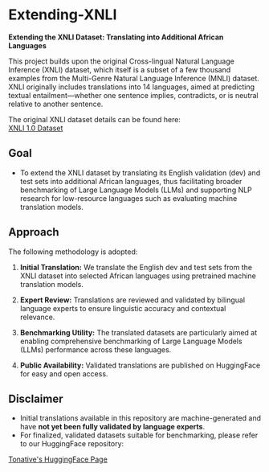 # Extending-XNLI

**Extending the XNLI Dataset: Translating into Additional African Languages**

This project builds upon the original Cross-lingual Natural Language Inference (XNLI) dataset, which itself is a subset of a few thousand examples from the Multi-Genre Natural Language Inference (MNLI) dataset. XNLI originally includes translations into 14 languages, aimed at predicting textual entailment—whether one sentence implies, contradicts, or is neutral relative to another sentence.

The original XNLI dataset details can be found here:  
[XNLI 1.0 Dataset](https://github.com/facebookresearch/XNLI)

## Goal

- To extend the XNLI dataset by translating its English validation (dev) and test sets into additional African languages, thus facilitating broader benchmarking of Large Language Models (LLMs) and supporting NLP research for low-resource languages such as evaluating machine translation models.

## Approach

The following methodology is adopted:

1. **Initial Translation:** We translate the English dev and test sets from the XNLI dataset into selected African languages using pretrained machine translation models.

2. **Expert Review:** Translations are reviewed and validated by bilingual language experts to ensure linguistic accuracy and contextual relevance.

3. **Benchmarking Utility:** The translated datasets are particularly aimed at enabling comprehensive benchmarking of Large Language Models (LLMs) performance across these languages.

4. **Public Availability:** Validated translations are published on HuggingFace for easy and open access.

## Disclaimer

- Initial translations available in this repository are machine-generated and have **not yet been fully validated by language experts**.
- For finalized, validated datasets suitable for benchmarking, please refer to our HuggingFace repository:

[Tonative's HuggingFace Page](https://huggingface.co/Tonative)
